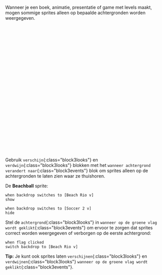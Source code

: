 Wanneer je een boek, animatie, presentatie of game met levels maakt, mogen sommige sprites alleen op bepaalde achtergronden worden weergegeven.
<div class="scratch-preview" style="margin-left: 15px;">
  <iframe allowtransparency="true" width="485" height="402" src="" frameborder="0"></iframe>
</div>

Gebruik `verschijn`{:class="block3looks"} en `verdwijn`{:class="block3looks"} blokken met het `wanneer achtergrond verandert naar`{:class="block3events"} blok om sprites alleen op de achtergronden te laten zien waar ze thuishoren.

De **Beachball** sprite:
```blocks3
when backdrop switches to [Beach Rio v]
show

when backdrop switches to [Soccer 2 v]
hide
```

Stel de `achtergrond`{:class="block3looks"} in `wanneer op de groene vlag wordt geklikt`{:class="block3events"} om ervoor te zorgen dat sprites correct worden weergegeven of verborgen op de eerste achtergrond:

```blocks3
when flag clicked
switch backdrop to [Beach Rio v]
```

**Tip:** Je kunt ook sprites laten `verschijnen`{:class="block3looks"} en `verdwijnen`{:class="block3looks"} `wanneer op de groene vlag wordt geklikt`{:class="block3events"}.
